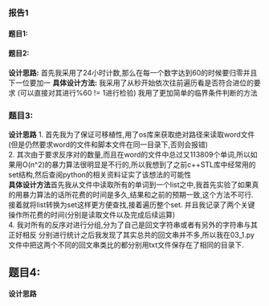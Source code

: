### 报告1
#### 题目1: 
#### 题目2:
**设计思路:** 首先我采用了24小时计数,那么在每一个数字达到60的时候要归零并且下一位要加一
**具体设计方法:** 我采用了从秒开始依次往前遍历看是否符合进位的要求 (可以直接对其进行%60 != 1进行检验) 我用了更加简单的临界条件判断的方法

### 题目3:
**设计思路** 1. 首先我为了保证可移植性,用了os库来获取绝对路径来读取word文件(但是仍然要求word的文件和脚本文件在同一目录下,否则会报错)<br> 2. 其次由于要求反序对的数量,而且在word的文件中总过又113809个单词,所以如果用O(n^2)的暴力算法很明显是不行的,所以我想到了之前c++STL库中经常用的set结构,然后查阅python的相关资料证实了该想法的可能性<br> 
**具体设计方法**首先我从文件中读取所有的单词到一个list之中,我首先实验了如果真的用暴力算法的话所花费的时间是多久,结果和之前的预期一致,这个方法不可行. 接着就将list转换为set这样更方便查找,接着遍历整个set. 并且我记录了两个关键操作所花费的时间(分别是读取文件以及完成后续运算)<br> 4. 我对所有的反序对进行分组,分为了自己是回文字符串或者有另外的字符串与其正好相反 分别进行统计之后我发现了其实总共的回文串并不多,所以我在03_1.py文件中把这两个不同的回文串类比的都分别用txt文件保存在了相同的目录下.

## 题目4:
**设计思路**